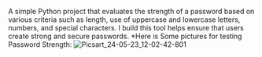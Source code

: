 A simple Python project that evaluates the strength of a password based on various criteria such as length, 
use of uppercase and lowercase letters, numbers, and special characters.
I build this tool helps ensure that users create strong and secure passwords.
*Here is Some pictures for testing Password Strength:
![Picsart_24-05-23_12-02-42-801](https://github.com/Ayoub-AitBendaoud/Password_Strength_Checker/assets/161057716/a47935c2-0601-42cf-936d-68046c711c49)
